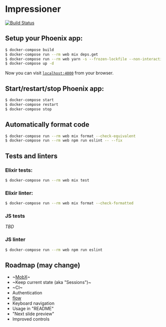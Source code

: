 # Impressioner
[![Build Status](https://travis-ci.org/vemperor/impressioner.svg?branch=master)](https://travis-ci.org/vemperor/impressioner)

## Setup your Phoenix app:
```sh
$ docker-compose build
$ docker-compose run --rm web mix deps.get
$ docker-compose run --rm web yarn -s --frozen-lockfile --non-interactive
$ docker-compose up -d
```

Now you can visit [`localhost:4000`](http://localhost:4000) from your browser.

## Start/restart/stop Phoenix app:
```sh
$ docker-compose start
$ docker-compose restart
$ docker-compose stop
```

## Automatically format code
```sh
$ docker-compose run --rm web mix format --check-equivalent
$ docker-compose run --rm web npm run eslint -- --fix
```

## Tests and linters
### Elixir tests:
```sh
$ docker-compose run --rm web mix test
```

### Elixir linter:
```sh
$ docker-compose run --rm web mix format --check-formatted
```

### JS tests
*TBD*

### JS linter
```sh
$ docker-compose run --rm web npm run eslint
```

## Roadmap (may change)

- ~[MobX](https://mobx.js.org/)~
- ~Keep current state (aka "Sessions")~
- ~CI~
- Authentication
- [flow](https://flow.org/)
- Keyboard navigation
- Usage in "README"
- "Next slide preview"
- Improved controls
